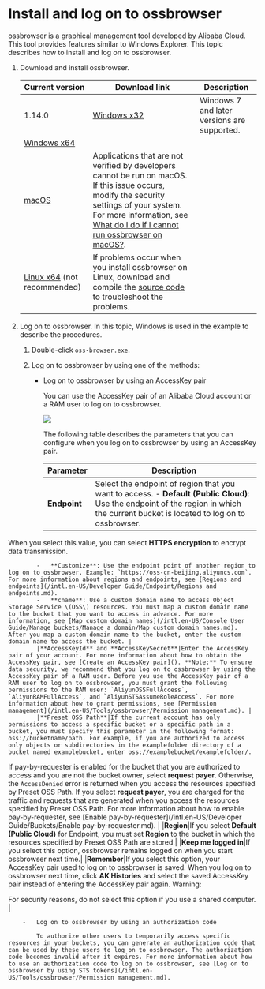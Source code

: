 # Install and log on to ossbrowser

ossbrowser is a graphical management tool developed by Alibaba Cloud. This tool provides features similar to Windows Explorer. This topic describes how to install and log on to ossbrowser.

1.  Download and install ossbrowser.

    |Current version|Download link|Description|
    |---------------|-------------|-----------|
    |1.14.0|[Windows x32](https://gosspublic.alicdn.com/oss-browser/1.14.0/oss-browser-win32-ia32.zip)|Windows 7 and later versions are supported.|
    |[Windows x64](https://gosspublic.alicdn.com/oss-browser/1.14.0/oss-browser-win32-x64.zip)|
    |[macOS](https://gosspublic.alicdn.com/oss-browser/1.14.0/oss-browser-darwin-x64.zip)|Applications that are not verified by developers cannot be run on macOS. If this issue occurs, modify the security settings of your system. For more information, see [What do I do if I cannot run ossbrowser on macOS?](/intl.en-US/Tools/ossbrowser/Troubleshooting.md).|
    |[Linux x64](https://gosspublic.alicdn.com/oss-browser/1.14.0/oss-browser-linux-x64.zip) \(not recommended\)|If problems occur when you install ossbrowser on Linux, download and compile the [source code](https://github.com/aliyun/oss-browser) to troubleshoot the problems.|

2.  Log on to ossbrowser. In this topic, Windows is used in the example to describe the procedures.

    1.  Double-click `oss-browser.exe`.

    2.  Log on to ossbrowser by using one of the methods:

        -   Log on to ossbrowser by using an AccessKey pair

            You can use the AccessKey pair of an Alibaba Cloud account or a RAM user to log on to ossbrowser.

            ![](https://static-aliyun-doc.oss-accelerate.aliyuncs.com/assets/img/en-US/9814459951/p40359.png)

            The following table describes the parameters that you can configure when you log on to ossbrowser by using an AccessKey pair.

            |Parameter|Description|
            |---------|-----------|
            |**Endpoint**|Select the endpoint of region that you want to access.             -   **Default \(Public Cloud\)**: Use the endpoint of the region in which the current bucket is located to log on to ossbrowser.

When you select this value, you can select **HTTPS encryption** to encrypt data transmission.

            -   **Customize**: Use the endpoint point of another region to log on to ossbrowser. Example: `https://oss-cn-beijing.aliyuncs.com`. For more information about regions and endpoints, see [Regions and endpoints](/intl.en-US/Developer Guide/Endpoint/Regions and endpoints.md).
            -   **cname**: Use a custom domain name to access Object Storage Service \(OSS\) resources. You must map a custom domain name to the bucket that you want to access in advance. For more information, see [Map custom domain names](/intl.en-US/Console User Guide/Manage buckets/Manage a domain/Map custom domain names.md). After you map a custom domain name to the bucket, enter the custom domain name to access the bucket. |
            |**AccessKeyId** and **AccessKeySecret**|Enter the AccessKey pair of your account. For more information about how to obtain the AccessKey pair, see [Create an AccessKey pair](). **Note:** To ensure data security, we recommend that you log on to ossbrowser by using the AccessKey pair of a RAM user. Before you use the AccessKey pair of a RAM user to log on to ossbrowser, you must grant the following permissions to the RAM user: `AliyunOSSFullAccess`, `AliyunRAMFullAccess`, and `AliyunSTSAssumeRoleAccess`. For more information about how to grant permissions, see [Permission management](/intl.en-US/Tools/ossbrowser/Permission management.md). |
            |**Preset OSS Path**|If the current account has only permissions to access a specific bucket or a specific path in a bucket, you must specify this parameter in the following format: oss://bucketname/path. For example, if you are authorized to access only objects or subdirectories in the examplefolder directory of a bucket named examplebucket, enter oss://examplebucket/examplefolder/.

If pay-by-requester is enabled for the bucket that you are authorized to access and you are not the bucket owner, select **request payer**. Otherwise, the `AccessDenied` error is returned when you access the resources specified by Preset OSS Path. If you select **request payer**, you are charged for the traffic and requests that are generated when you access the resources specified by Preset OSS Path. For more information about how to enable pay-by-requester, see [Enable pay-by-requester](/intl.en-US/Developer Guide/Buckets/Enable pay-by-requester.md). |
            |**Region**|If you select **Default \(Public Cloud\)** for Endpoint, you must set **Region** to the bucket in which the resources specified by Preset OSS Path are stored.|
            |**Keep me logged in**|If you select this option, ossbrowser remains logged on when you start ossbrowser next time.|
            |**Remember**|If you select this option, your AccessKey pair used to log on to ossbrowser is saved. When you log on to ossbrowser next time, click **AK Histories** and select the saved AccessKey pair instead of entering the AccessKey pair again. Warning:

For security reasons, do not select this option if you use a shared computer. |

        -   Log on to ossbrowser by using an authorization code

            To authorize other users to temporarily access specific resources in your buckets, you can generate an authorization code that can be used by these users to log on to ossbrowser. The authorization code becomes invalid after it expires. For more information about how to use an authorization code to log on to ossbrowser, see [Log on to ossbrowser by using STS tokens](/intl.en-US/Tools/ossbrowser/Permission management.md).


